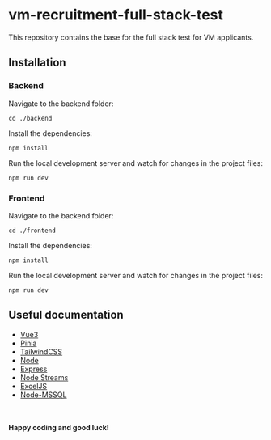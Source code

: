 # vm-recruitment-full-stack-test

This repository contains the base for the full stack test for VM applicants.

## Installation

### Backend

Navigate to the backend folder:

```
cd ./backend
```

Install the dependencies:

```
npm install
```

Run the local development server and watch for changes in the project files:

```
npm run dev
```

### Frontend

Navigate to the backend folder:

```
cd ./frontend
```

Install the dependencies:

```
npm install
```

Run the local development server and watch for changes in the project files:

```
npm run dev
```

## Useful documentation

- [Vue3](https://vuejs.org)
- [Pinia](https://pinia.vuejs.org)
- [TailwindCSS](https://tailwindcss.com)
- [Node](https://nodejs.org)
- [Express](https://expressjs.com)
- [Node Streams](https://nodejs.org/api/stream.html)
- [ExcelJS](https://github.com/exceljs/exceljs)
- [Node-MSSQL](https://github.com/tediousjs/node-mssql)

\
\
**Happy coding and good luck!**
